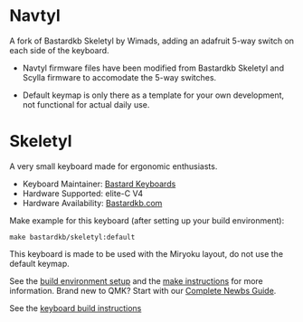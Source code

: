 # Navtyl

A fork of Bastardkb Skeletyl by Wimads, adding an adafruit 5-way switch on each side of the keyboard.

* Navtyl firmware files have been modified from Bastardkb Skeletyl and Scylla firmware to accomodate the 5-way switches.    

* Default keymap is only there as a template for your own development, not functional for actual daily use.


# Skeletyl

A very small keyboard made for ergonomic enthusiasts.

* Keyboard Maintainer: [Bastard Keyboards](https://github.com/Bastardkb/)
* Hardware Supported: elite-C V4
* Hardware Availability: [Bastardkb.com](https://bastardkb.com/)

Make example for this keyboard (after setting up your build environment):

    make bastardkb/skeletyl:default
    
This keyboard is made to be used with the Miryoku layout, do not use the default keymap.

See the [build environment setup](https://docs.qmk.fm/#/getting_started_build_tools) and the [make instructions](https://docs.qmk.fm/#/getting_started_make_guide) for more information. Brand new to QMK? Start with our [Complete Newbs Guide](https://docs.qmk.fm/#/newbs).

See the [keyboard build instructions](http://docs.bastardkb.com/)